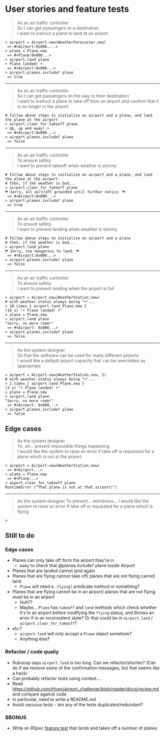 # User stories and feature tests

> As an air traffic controller  
> So I can get passengers to a destination  
> I want to instruct a plane to land at an airport 

```
> airport = Airport.new(WeatherForecaster.new)
 => #<Airport:0x000....>
> plane = Plane.new
 => #<Plane:0x000...>
> airport.land plane
☀️ Plane landed! ☀️
 => #<Airport:0x000...>
> airport.planes.include? plane
 => true
```

---

> As an air traffic controller  
> So I can get passengers on the way to their destination  
> I want to instruct a plane to take off from an airport and confirm that it is no longer in the airport

```
# follow above steps to initialise an airport and a plane, and land the plane at the airport
> airport.clear_for_takeoff plane
☀️ Up, up and away! ☀️
 => #<Airport:0x000...>
> airport.planes.include? plane
 => false
```

---

> As an air traffic controller  
> To ensure safety  
> I want to prevent takeoff when weather is stormy  

```
# follow above steps to initialise an airport and a plane, and land the plane at the airport
# then, if the weather is bad...
> airport.clear_for_takeoff plane
⛈ Sorry, all aircraft grounded until further notice. ⛈
 => #<Airport:0x000...>
> airport.planes.include? plane
 => true
```

---

> As an air traffic controller  
> To ensure safety  
> I want to prevent landing when weather is stormy  

```
# follow above steps to initialise an airport and a plane
# then, if the weather is bad...
> airport.land plane
⛈ Sorry, too dangerous to land. ⛈
 => #<Airport:0x000...>
> airport.planes.include? plane
 => false
```

---

> As an air traffic controller  
> To ensure safety  
> I want to prevent landing when the airport is full  

```
> airport = Airport.new(WeatherStation.new)
# with weather.status always being "☀️"...
> 10.times { airport.land Plane.new }
(10 x) "☀️ Plane landed! ☀️"
> plane = Plane.new
> airport.land plane
"Sorry, no more room!"
 => #<Airport: 0x000...>
> airport.planes.include? plane
 => false
```

___

> As the system designer  
> So that the software can be used for many different airports  
> I would like a default airport capacity that can be overridden as appropriate  

```
> airport = Airport.new(WeatherStation.new, 2)
# with weather.status always being "☀️"...
> 2.times { airport.land Plane.new }
(2 x) "☀️ Plane landed! ☀️"
> plane = Plane.new
> airport.land plane
"Sorry, no more room!"
 => #<Airport: 0x000...>
> airport.planes.include? plane
 => false
```

## Edge cases

> As the system designer  
> To, uh... prevent impossible things happening  
> I would like the system to raise an error if take off is requested for a plane which is not at the airport

```
> airport = Airport.new(WeatherStation.new)
 => #<Airport...>
> plane = Plane.new
 => #<Plane...>
> aiport.clear_for_takeoff plane
RuntimeError ("That plane is not at that airport!")
```

---

> As the system designer 
> To prevent... weirdness...
> I would like the system to raise an error if take off is requested for a plane which is flying

```
> 
```

## Still to do

### Edge cases

- Planes can only take off form the airport they're in
  - easy to check that @planes.include? plane inside Airport
- Planes that are landed cannot land again
- Planes that are flying cannot take off/ planes that are not flying cannot land
  - `Plane` will need a `.flying?` predicate method or something?
- Planes that are flying cannot be in an airport/ planes that are not flying must be in an airport
  - Huh??
  - Maybe... `Plane` has `takeoff` and `land` methods which check whether it's in an airport before modifying the `flying` status, and throws an error if in an inconsistent state? Or that could be in `airport.land` / `airport.clear_for_takeoff`?
- etc.?
  - `airport.land` will only accept a `Plane` object somehow?
  - Anything else?

### Refactor / code qualiy

- Rubocop says `airport.land` is too long. Can we refactor/shorten? (Can do if we remove some of the confirmation messages, but that seems like a hack)
- Can probably refactor tests using context...
- Read <https://github.com/Hives/airport_challenge/blob/master/docs/review.md> and compare against code
- In particular, need to write a README.md
- Avoid vacuous tests - are any of the tests duplicates/redundant?

### $BONUS

- Write an RSpec [feature test](https://relishapp.com/rspec/rspec-rails/docs/feature-specs/feature-spec) that lands and takes off a number of planes
